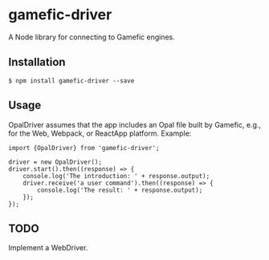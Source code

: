 # gamefic-driver

A Node library for connecting to Gamefic engines.

## Installation

    $ npm install gamefic-driver --save

## Usage

OpalDriver assumes that the app includes an Opal file built by Gamefic, e.g., for the Web, Webpack, or ReactApp platform. Example:

    import {OpalDriver} from 'gamefic-driver';

	driver = new OpalDriver();
	driver.start().then((response) => {
		console.log('The introduction: ' + response.output);
		driver.receive('a user command').then((response) => {
			console.log('The result: ' + response.output);
		});
	});

## TODO

Implement a WebDriver.
